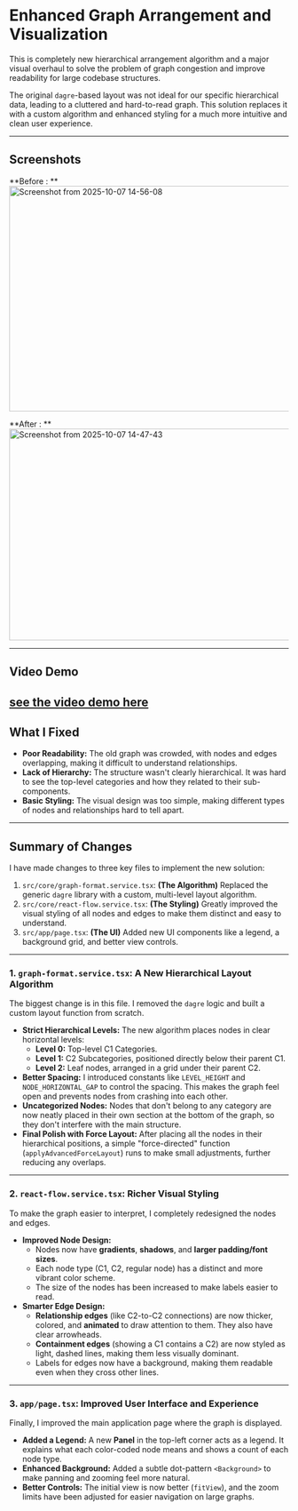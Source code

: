 # Enhanced Graph Arrangement and Visualization

This is completely new hierarchical arrangement algorithm and a major visual overhaul to solve the problem of graph congestion and improve readability for large codebase structures.

The original `dagre`-based layout was not ideal for our specific hierarchical data, leading to a cluttered and hard-to-read graph. This solution replaces it with a custom algorithm and enhanced styling for a much more intuitive and clean user experience.

-----

## Screenshots

**Before : ** 
<img width="1324" height="406" alt="Screenshot from 2025-10-07 14-56-08" src="https://github.com/user-attachments/assets/0e41376e-11d7-4a40-9c5b-77dfd6f49e20" />

**After : ** 
<img width="1259" height="381" alt="Screenshot from 2025-10-07 14-47-43" src="https://github.com/user-attachments/assets/080bf85b-41b1-4534-b8d7-e6b29c1d39ea" />

-----

## Video Demo
[see the video demo here ](https://drive.google.com/file/d/1GghPIO5tBVMnsYD7VmTlxWIAOrvKR3aL/view?usp=sharing)
-----

## What I Fixed

  * **Poor Readability:** The old graph was crowded, with nodes and edges overlapping, making it difficult to understand relationships.
  * **Lack of Hierarchy:** The structure wasn't clearly hierarchical. It was hard to see the top-level categories and how they related to their sub-components.
  * **Basic Styling:** The visual design was too simple, making different types of nodes and relationships hard to tell apart.

-----

## Summary of Changes

I have made changes to three key files to implement the new solution:

1.  `src/core/graph-format.service.tsx`: **(The Algorithm)** Replaced the generic `dagre` library with a custom, multi-level layout algorithm.
2.  `src/core/react-flow.service.tsx`: **(The Styling)** Greatly improved the visual styling of all nodes and edges to make them distinct and easy to understand.
3.  `src/app/page.tsx`: **(The UI)** Added new UI components like a legend, a background grid, and better view controls.

-----

### 1\. `graph-format.service.tsx`: A New Hierarchical Layout Algorithm

The biggest change is in this file. I removed the `dagre` logic and built a custom layout function from scratch.

  * **Strict Hierarchical Levels:** The new algorithm places nodes in clear horizontal levels:
      * **Level 0:** Top-level C1 Categories.
      * **Level 1:** C2 Subcategories, positioned directly below their parent C1.
      * **Level 2:** Leaf nodes, arranged in a grid under their parent C2.
  * **Better Spacing:** I introduced constants like `LEVEL_HEIGHT` and `NODE_HORIZONTAL_GAP` to control the spacing. This makes the graph feel open and prevents nodes from crashing into each other.
  * **Uncategorized Nodes:** Nodes that don't belong to any category are now neatly placed in their own section at the bottom of the graph, so they don't interfere with the main structure.
  * **Final Polish with Force Layout:** After placing all the nodes in their hierarchical positions, a simple "force-directed" function (`applyAdvancedForceLayout`) runs to make small adjustments, further reducing any overlaps.

-----

### 2\. `react-flow.service.tsx`: Richer Visual Styling

To make the graph easier to interpret, I completely redesigned the nodes and edges.

  * **Improved Node Design:**
      * Nodes now have **gradients**, **shadows**, and **larger padding/font sizes**.
      * Each node type (C1, C2, regular node) has a distinct and more vibrant color scheme.
      * The size of the nodes has been increased to make labels easier to read.
  * **Smarter Edge Design:**
      * **Relationship edges** (like C2-to-C2 connections) are now thicker, colored, and **animated** to draw attention to them. They also have clear arrowheads.
      * **Containment edges** (showing a C1 contains a C2) are now styled as light, dashed lines, making them less visually dominant.
      * Labels for edges now have a background, making them readable even when they cross other lines.

-----

### 3\. `app/page.tsx`: Improved User Interface and Experience

Finally, I improved the main application page where the graph is displayed.

  * **Added a Legend:** A new **Panel** in the top-left corner acts as a legend. It explains what each color-coded node means and shows a count of each node type.
  * **Enhanced Background:** Added a subtle dot-pattern `<Background>` to make panning and zooming feel more natural.
  * **Better Controls:** The initial view is now better (`fitView`), and the zoom limits have been adjusted for easier navigation on large graphs.
